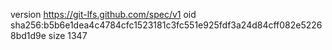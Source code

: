 version https://git-lfs.github.com/spec/v1
oid sha256:b5b6e1dea4c4784cfc1523181c3fc551e925fdf3a24d84cff082e52268bd1d9e
size 1347
